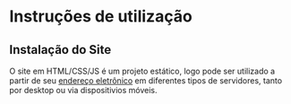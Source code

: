 # Instruções de utilização

## Instalação do Site

O site em HTML/CSS/JS é um projeto estático, logo pode ser utilizado a partir de seu [endereço eletrônico](https://icei-puc-minas-pmv-ads.github.io/E1-PROJ-WEB-T16-Time3-ProjDailyCare/) em diferentes tipos de servidores, tanto por desktop ou via dispositivios móveis.
